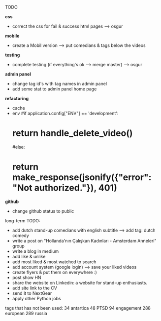 TODO

**css**
* correct the css for fail & success html pages --> osgur

**mobile**
* create a Mobil version —> put comedians & tags below the videos
  
**testing**
* complete testing (if everything's ok --> merge master) --> osgur
  
**admin panel**
* change tag id's with tag names in admin panel
* add some stat to admin panel home page
   
**refactoring**
* cache
* env 
#if application.config["ENV"] == 'development':
    #    return handle_delete_video()
    #else:
    #    return make_response(jsonify({"error": "Not authorized."}), 401)


**github**
* change github status to public



long-term TODO:
* add dutch stand-up comedians with english subtitle --> add tag: dutch comedy
* write a post on "Hollanda'nın Çalışkan Kadınları - Amsterdam Anneleri" group
* write a blog in medium
* add like & unlike
* add most liked & most watched to search
* add account system (google login) --> save your liked videos
* create flyers & put them on everywhere :)
* post show HN
* share the website on Linkedin: a website for stand-up enthusiasts.
* add site link to the CV 
* send it to NextGear 
* apply other Python jobs


tags that has not been used:
34 antartica
48 PTSD
94 engagement
288 european
289 russia



